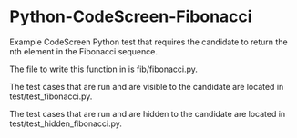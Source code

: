 # Python-CodeScreen-Fibonacci
Example CodeScreen Python test that requires the candidate to return the nth element in the Fibonacci sequence.

The file to write this function in is fib/fibonacci.py.

The test cases that are run and are visible to the candidate are located in test/test_fibonacci.py.

The test cases that are run and are hidden to the candidate are located in test/test_hidden_fibonacci.py.
